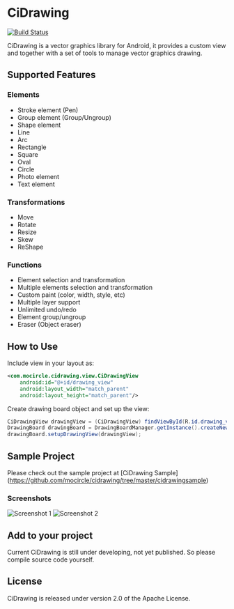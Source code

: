 # CiDrawing

[![Build Status](https://travis-ci.org/mocircle/cidrawing.svg?branch=master)](https://travis-ci.org/mocircle/cidrawing)

CiDrawing is a vector graphics library for Android, it provides a custom view and together with a set of tools to manage vector graphics drawing.

## Supported Features
### Elements
 * Stroke element (Pen)
 * Group element (Group/Ungroup)
 * Shape element
  * Line
  * Arc
  * Rectangle
  * Square
  * Oval
  * Circle
 * Photo element
 * Text element

### Transformations
 * Move
 * Rotate
 * Resize
 * Skew
 * ReShape

### Functions
 * Element selection and transformation
 * Multiple elements selection and transformation
 * Custom paint (color, width, style, etc)
 * Multiple layer support
 * Unlimited undo/redo
 * Element group/ungroup
 * Eraser (Object eraser)

## How to Use
Include view in your layout as:
```xml
<com.mocircle.cidrawing.view.CiDrawingView
    android:id="@+id/drawing_view"
    android:layout_width="match_parent"
    android:layout_height="match_parent"/>
```
Create drawing board object and set up the view:
```java
CiDrawingView drawingView = (CiDrawingView) findViewById(R.id.drawing_view);
DrawingBoard drawingBoard = DrawingBoardManager.getInstance().createNewBoard();
drawingBoard.setupDrawingView(drawingView);
```

## Sample Project
Please check out the sample project at [CiDrawing Sample] (https://github.com/mocircle/cidrawing/tree/master/cidrawingsample)

### Screenshots
![Screenshot 1](https://github.com/mocircle/cidrawing/blob/master/docs/sample1.png) 
![Screenshot 2](https://github.com/mocircle/cidrawing/blob/master/docs/sample2.png)

## Add to your project
Current CiDrawing is still under developing, not yet published. So please compile source code yourself.

## License

CiDrawing is released under version 2.0 of the Apache License.

